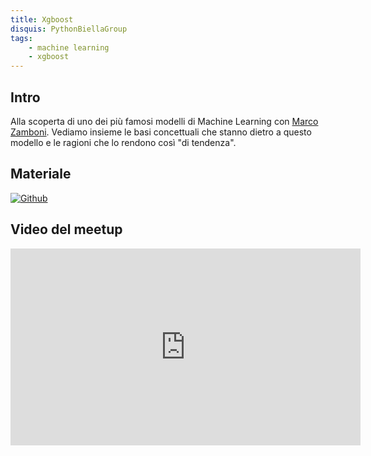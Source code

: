 ```yaml
---
title: Xgboost
disquis: PythonBiellaGroup
tags:
    - machine learning
    - xgboost
---
```


## Intro

Alla scoperta di uno dei più famosi modelli di Machine Learning con [Marco Zamboni](https://www.linkedin.com/in/marco-zamboni/).
Vediamo insieme le basi concettuali che stanno dietro a questo modello e le ragioni che lo rendono così "di tendenza".


## Materiale

[![Github](https://img.shields.io/badge/GitHub-181717.svg?style=for-the-badge&logo=GitHub&logoColor=white)](https://github.com/PythonBiellaGroup/MaterialeSerate/tree/master/XGBoost)


## Video del meetup
<iframe width="560" height="315" src="https://www.youtube.com/embed/S7Cr5RqgXiI" title="YouTube video player" frameborder="0" allow="accelerometer; autoplay; clipboard-write; encrypted-media; gyroscope; picture-in-picture; web-share" allowfullscreen></iframe>